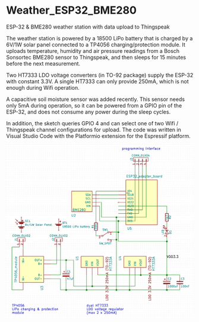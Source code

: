 # Weather_ESP32_BME280
ESP-32 &amp; BME280 weather station with data upload to Thingspeak

The weather station is powered by a 18500 LiPo battery that is charged by a 6V/1W solar panel connected to a TP4056 charging/protection module. It uploads temperature, humidity and air pressure readings from a Bosch Sonsortec BME280 sensor to Thingspeak, and then sleeps for 15 minutes before the next measurement.

Two HT7333 LDO voltage converters (in TO-92 package) supply the ESP-32 with constant 3.3V. A single HT7333 can only provide 250mA, which is not enough during Wifi operation.

A capacitive soil moisture sensor was added recently. This sensor needs only 5mA during operation, so it can be powered from a GPIO pin of the ESP-32, and does not consume any power during the sleep cycles.

In addition, the sketch queries GPIO 4 and can select one of two Wifi / Thingspeak channel configurations for upload. The code was written in Visual Studio Code with the Platformio extension for the Espressif platform.

![schematic](https://github.com/ospringauf/Weather_ESP32_BME280/blob/master/schematic.png)

